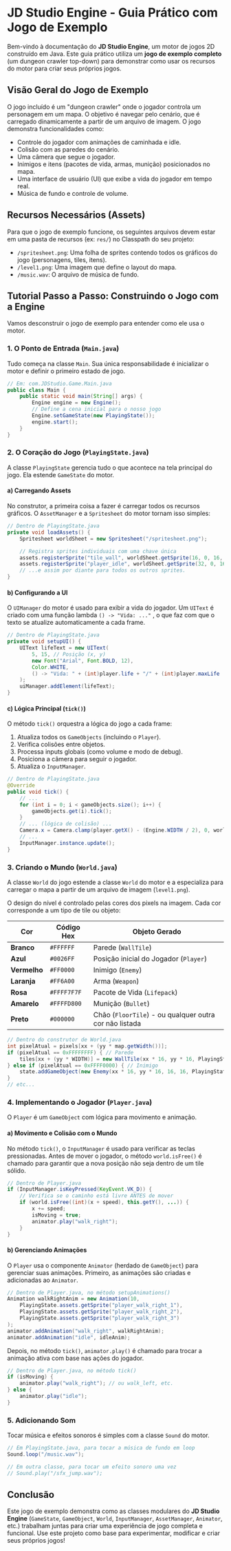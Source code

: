 # JD Studio Engine - Guia Prático com Jogo de Exemplo

Bem-vindo à documentação do **JD Studio Engine**, um motor de jogos 2D construído em Java. Este guia prático utiliza um **jogo de exemplo completo** (um dungeon crawler top-down) para demonstrar como usar os recursos do motor para criar seus próprios jogos.

## Visão Geral do Jogo de Exemplo

O jogo incluído é um "dungeon crawler" onde o jogador controla um personagem em um mapa. O objetivo é navegar pelo cenário, que é carregado dinamicamente a partir de um arquivo de imagem. O jogo demonstra funcionalidades como:

  * Controle do jogador com animações de caminhada e idle.
  * Colisão com as paredes do cenário.
  * Uma câmera que segue o jogador.
  * Inimigos e itens (pacotes de vida, armas, munição) posicionados no mapa.
  * Uma interface de usuário (UI) que exibe a vida do jogador em tempo real.
  * Música de fundo e controle de volume.

## Recursos Necessários (Assets)

Para que o jogo de exemplo funcione, os seguintes arquivos devem estar em uma pasta de recursos (ex: `res/`) no Classpath do seu projeto:

  * `/spritesheet.png`: Uma folha de sprites contendo todos os gráficos do jogo (personagens, tiles, itens).
  * `/level1.png`: Uma imagem que define o layout do mapa.
  * `/music.wav`: O arquivo de música de fundo.

## Tutorial Passo a Passo: Construindo o Jogo com a Engine

Vamos desconstruir o jogo de exemplo para entender como ele usa o motor.

### 1\. O Ponto de Entrada (`Main.java`)

Tudo começa na classe `Main`. Sua única responsabilidade é inicializar o motor e definir o primeiro estado de jogo.

```java
// Em: com.JDStudio.Game.Main.java
public class Main {
    public static void main(String[] args) {
        Engine engine = new Engine();
        // Define a cena inicial para o nosso jogo
        Engine.setGameState(new PlayingState());
        engine.start();
    }
}
```

### 2\. O Coração do Jogo (`PlayingState.java`)

A classe `PlayingState` gerencia tudo o que acontece na tela principal do jogo. Ela estende `GameState` do motor.

#### a) Carregando Assets

No construtor, a primeira coisa a fazer é carregar todos os recursos gráficos. O `AssetManager` e a `Spritesheet` do motor tornam isso simples:

```java
// Dentro de PlayingState.java
private void loadAssets() {
    Spritesheet worldSheet = new Spritesheet("/spritesheet.png");

    // Registra sprites individuais com uma chave única
    assets.registerSprite("tile_wall", worldSheet.getSprite(16, 0, 16, 16));
    assets.registerSprite("player_idle", worldSheet.getSprite(32, 0, 16, 16));
    // ...e assim por diante para todos os outros sprites.
}
```

#### b) Configurando a UI

O `UIManager` do motor é usado para exibir a vida do jogador. Um `UIText` é criado com uma função lambda `() -> "Vida: ..."` , o que faz com que o texto se atualize automaticamente a cada frame.

```java
// Dentro de PlayingState.java
private void setupUI() {
    UIText lifeText = new UIText(
        5, 15, // Posição (x, y)
        new Font("Arial", Font.BOLD, 12),
        Color.WHITE,
        () -> "Vida: " + (int)player.life + "/" + (int)player.maxLife
    );
    uiManager.addElement(lifeText);
}
```

#### c) Lógica Principal (`tick()`)

O método `tick()` orquestra a lógica do jogo a cada frame:

1.  Atualiza todos os `GameObjects` (incluindo o `Player`).
2.  Verifica colisões entre objetos.
3.  Processa inputs globais (como volume e modo de debug).
4.  Posiciona a câmera para seguir o jogador.
5.  Atualiza o `InputManager`.

<!-- end list -->

```java
// Dentro de PlayingState.java
@Override
public void tick() {
    // ...
    for (int i = 0; i < gameObjects.size(); i++) {
        gameObjects.get(i).tick();
    }
    // ... (lógica de colisão) ...
    Camera.x = Camera.clamp(player.getX() - (Engine.WIDTH / 2), 0, world.WIDTH * 16 - Engine.WIDTH);
    // ...
    InputManager.instance.update();
}
```

### 3\. Criando o Mundo (`World.java`)

A classe `World` do jogo estende a classe `World` do motor e a especializa para carregar o mapa a partir de um arquivo de imagem (`level1.png`).

O design do nível é controlado pelas cores dos pixels na imagem. Cada cor corresponde a um tipo de tile ou objeto:

| Cor          | Código Hex  | Objeto Gerado                             |
|--------------|-------------|-------------------------------------------|
| **Branco** | `#FFFFFF`   | Parede (`WallTile`)                       |
| **Azul** | `#0026FF`   | Posição inicial do Jogador (`Player`)     |
| **Vermelho** | `#FF0000`   | Inimigo (`Enemy`)                         |
| **Laranja** | `#FF6A00`   | Arma (`Weapon`)                           |
| **Rosa** | `#FFFF7F7F` | Pacote de Vida (`Lifepack`)               |
| **Amarelo** | `#FFFFD800` | Munição (`Bullet`)                        |
| **Preto** | `#000000`   | Chão (`FloorTile`) - ou qualquer outra cor não listada |

```java
// Dentro do construtor de World.java
int pixelAtual = pixels[xx + (yy * map.getWidth())];
if (pixelAtual == 0xFFFFFFFF) { // Parede
    tiles[xx + (yy * WIDTH)] = new WallTile(xx * 16, yy * 16, PlayingState.assets.getSprite("tile_wall"));
} else if (pixelAtual == 0xFFFF0000) { // Inimigo
    state.addGameObject(new Enemy(xx * 16, yy * 16, 16, 16, PlayingState.assets.getSprite("enemy")));
}
// etc...
```

### 4\. Implementando o Jogador (`Player.java`)

O `Player` é um `GameObject` com lógica para movimento e animação.

#### a) Movimento e Colisão com o Mundo

No método `tick()`, o `InputManager` é usado para verificar as teclas pressionadas. Antes de mover o jogador, o método `world.isFree()` é chamado para garantir que a nova posição não seja dentro de um tile sólido.

```java
// Dentro de Player.java
if (InputManager.isKeyPressed(KeyEvent.VK_D)) {
    // Verifica se o caminho está livre ANTES de mover
    if (world.isFree((int)(x + speed), this.getY(), ...)) {
        x += speed;
        isMoving = true;
        animator.play("walk_right");
    }
}
```

#### b) Gerenciando Animações

O `Player` usa o componente `Animator` (herdado de `GameObject`) para gerenciar suas animações. Primeiro, as animações são criadas e adicionadas ao `Animator`.

```java
// Dentro de Player.java, no método setupAnimations()
Animation walkRightAnim = new Animation(10, 
    PlayingState.assets.getSprite("player_walk_right_1"),
    PlayingState.assets.getSprite("player_walk_right_2"),
    PlayingState.assets.getSprite("player_walk_right_3")
);
animator.addAnimation("walk_right", walkRightAnim);
animator.addAnimation("idle", idleAnim);
```

Depois, no método `tick()`, `animator.play()` é chamado para trocar a animação ativa com base nas ações do jogador.

```java
// Dentro de Player.java, no método tick()
if (isMoving) {
    animator.play("walk_right"); // ou walk_left, etc.
} else {
    animator.play("idle");
}
```

### 5\. Adicionando Som

Tocar música e efeitos sonoros é simples com a classe `Sound` do motor.

```java
// Em PlayingState.java, para tocar a música de fundo em loop
Sound.loop("/music.wav");

// Em outra classe, para tocar um efeito sonoro uma vez
// Sound.play("/sfx_jump.wav");
```

## Conclusão

Este jogo de exemplo demonstra como as classes modulares do **JD Studio Engine** (`GameState`, `GameObject`, `World`, `InputManager`, `AssetManager`, `Animator`, etc.) trabalham juntas para criar uma experiência de jogo completa e funcional. Use este projeto como base para experimentar, modificar e criar seus próprios jogos\!